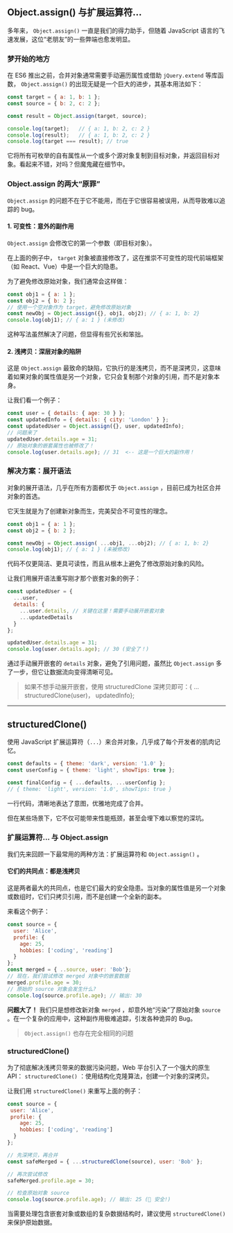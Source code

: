## Object.assign() 与扩展运算符...

多年来， `Object.assign()` 一直是我们的得力助手，但随着 JavaScript 语言的飞速发展，这位“老朋友”的一些弊端也愈发明显。

### 梦开始的地方

在 ES6 推出之前，合并对象通常需要手动遍历属性或借助 `jQuery.extend` 等库函数， `Object.assign()` 的出现无疑是一个巨大的进步，其基本用法如下：

```js
const target = { a: 1, b: 1 };
const source = { b: 2, c: 2 };

const result = Object.assign(target, source);

console.log(target);   // { a: 1, b: 2, c: 2 }
console.log(result);   // { a: 1, b: 2, c: 2 }
console.log(target === result); // true
```

它将所有可枚举的自有属性从一个或多个源对象复制到目标对象，并返回目标对象。看起来不错，对吗？但魔鬼藏在细节中。

### Object.assign 的两大“原罪”

`Object.assign` 的问题不在于它不能用，而在于它很容易被误用，从而导致难以追踪的 bug。

#### 1\. 可变性：意外的副作用

`Object.assign` 会修改它的第一个参数（即目标对象）。

在上面的例子中， `target` 对象被直接修改了，这在推崇不可变性的现代前端框架（如 React、Vue）中是一个巨大的隐患。

为了避免修改原始对象，我们通常会这样做：

```js
const obj1 = { a: 1 };
const obj2 = { b: 2 };
// 使用一个空对象作为 target，避免修改原始对象
const newObj = Object.assign({}, obj1, obj2); // { a: 1, b: 2}
console.log(obj1); // { a: 1 } (未修改)
```

这种写法虽然解决了问题，但显得有些冗长和笨拙。

#### 2\. 浅拷贝：深层对象的陷阱

这是 `Object.assign` 最致命的缺陷，它执行的是浅拷贝，而不是深拷贝，这意味着如果对象的属性值是另一个对象，它只会复制那个对象的引用，而不是对象本身。

让我们看一个例子：

```js
const user = { details: { age: 30 } };
const updatedInfo = { details: { city: 'London' } };
const updatedUser = Object.assign({}, user, updatedInfo);
// 问题来了
updatedUser.details.age = 31;
// 原始对象的嵌套属性也被修改了！
console.log(user.details.age); // 31  <-- 这是一个巨大的副作用！
```

### 解决方案：展开语法

对象的展开语法，几乎在所有方面都优于 `Object.assign` ，目前已成为社区合并对象的首选。

它天生就是为了创建新对象而生，完美契合不可变性的理念。

```js
const obj1 = { a: 1 };
const obj2 = { b: 2 };

const newObj = Object.assign( ...obj1, ...obj2); // { a: 1, b: 2}
console.log(obj1); // { a: 1 } (未被修改)
```

代码不仅更简洁、更具可读性，而且从根本上避免了修改原始对象的风险。

让我们用展开语法重写刚才那个嵌套对象的例子：

```js
const updatedUser = {
  ...user,
  details: {
    ...user.details, // 关键在这里！需要手动展开嵌套对象
    ...updatedDetails
  }
};

updatedUser.details.age = 31;
console.log(user.details.age); // 30 (安全了！)
```

通过手动展开嵌套的 `details` 对象，避免了引用问题，虽然比 `Object.assign` 多了一步，但它让数据流向变得清晰可见。

> 如果不想手动展开嵌套，使用 structuredClone 深拷贝即可：{ …structuredClone(user)， updatedInfo};

---

## structuredClone()

使用 JavaScript 扩展运算符（`...`）来合并对象，几乎成了每个开发者的肌肉记忆。

```js
const defaults = { theme: 'dark', version: '1.0' };
const userConfig = { theme: 'light', showTips: true };

const finalConfig = { ...defaults, ...userConfig };
// { theme: 'light', version: '1.0', showTips: true }
```

一行代码，清晰地表达了意图，优雅地完成了合并。

但在某些场景下，它不仅可能带来性能瓶颈，甚至会埋下难以察觉的深坑。

### 扩展运算符... 与 Object.assign

我们先来回顾一下最常用的两种方法：扩展运算符和 `Object.assign()` 。

#### 它们的共同点：都是浅拷贝

这是两者最大的共同点，也是它们最大的安全隐患。当对象的属性值是另一个对象或数组时，它们只拷贝引用，而不是创建一个全新的副本。

来看这个例子：

```js
const source = {
  user: 'Alice',
  profile: {
    age: 25,
    hobbies: ['coding', 'reading']
  }
};
const merged = { ..source, user: 'Bob'};
// 现在，我们尝试修改 merged 对象中的嵌套数据
merged.profile.age = 30;
// 原始的 source 对象会发生什么?
console.log(source.profile.age); // 输出: 30
```

**问题大了！** 我们只是想修改新对象 `merged` ，却意外地“污染”了原始对象 `source` 。在一个复杂的应用中，这种副作用极难追踪，引发各种诡异的 Bug。

> `Object.assign()` 也存在完全相同的问题

### structuredClone()

为了彻底解决浅拷贝带来的数据污染问题，Web 平台引入了一个强大的原生 API： `structuredClone()` ：使用结构化克隆算法，创建一个对象的深拷贝。

让我们用 `structuredClone()` 来重写上面的例子：

```js
const source = {
 user: 'Alice',
 profile: {
    age: 25,
    hobbies: ['coding', 'reading']
  }
};

// 先深拷贝，再合并
const safeMerged = { ...structuredClone(source), user: 'Bob' };

// 再次尝试修改
safeMerged.profile.age = 30;

// 检查原始对象 source
console.log(source.profile.age); // 输出: 25 (🎉 安全!)
```

当需要处理包含嵌套对象或数组的复杂数据结构时，建议使用 `structuredClone()` 来保护原始数据。